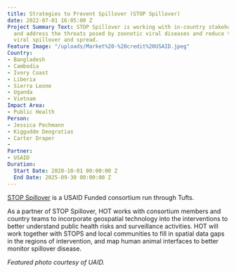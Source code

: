 ```yaml
---
title: Strategies to Prevent Spillover (STOP Spillover)
date: 2022-07-01 16:05:00 Z
Project Summary Text: STOP Spillover is working with in-country stakeholders to understand
  and address the threats posed by zoonotic viral diseases and reduce the risk of
  viral spillover and spread.
Feature Image: "/uploads/Market%20-%20credit%20USAID.jpeg"
Country:
- Bangladesh
- Cambodia
- Ivory Coast
- Liberia
- Sierra Leone
- Uganda
- Vietnam
Impact Area:
- Public Health
Person:
- Jessica Pechmann
- Kiggudde Deogratias
- Carter Draper
- 
Partner:
- USAID
Duration:
  Start Date: 2020-10-01 00:00:00 Z
  End Date: 2025-09-30 00:00:00 Z
---
```


[STOP Spillover](https://stopspillover.org/) is a USAID Funded consortium run through Tufts. 

As a partner of STOP Spillover, HOT works with consortium members and country teams to incorporate geospatial technology into the interventions to better understand public health risks and surveillance activities. HOT will work together with STOPS and local communities to fill in spatial data gaps in the regions of intervention, and map human animal interfaces to better monitor spillover disease. 

*Featured photo courtesy of UAID.*